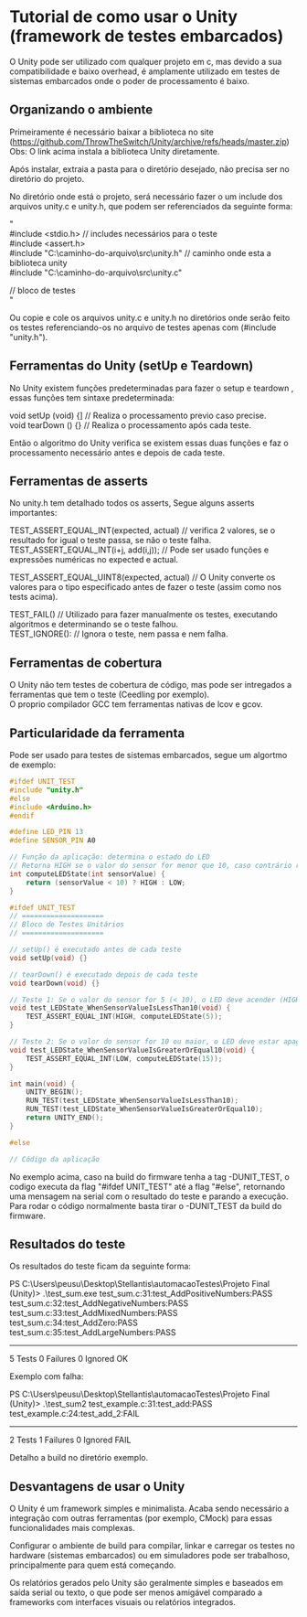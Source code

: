 # Tutorial de como usar o Unity (framework de testes embarcados)

O Unity pode ser utilizado com qualquer projeto em c, mas devido a sua compatibilidade e baixo overhead, é amplamente utilizado em testes de sistemas embarcados onde o poder de processamento é baixo.
  

## Organizando o ambiente

Primeiramente é necessário baixar a biblioteca no site (https://github.com/ThrowTheSwitch/Unity/archive/refs/heads/master.zip)   
Obs: O link acima instala a biblioteca Unity diretamente.

Após instalar, extraia a pasta para o diretório desejado, não precisa ser no diretório do projeto.  

No diretório onde está o projeto, será necessário fazer o um include dos arquivos unity.c e unity.h,
que podem ser referenciados da seguinte forma:

"  
#include <stdio.h> // includes necessários para o teste  
#include <assert.h>  
#include "C:\caminho-do-arquivo\src\unity.h" // caminho onde esta a biblioteca unity  
#include "C:\caminho-do-arquivo\src\unity.c"  

// bloco de testes  
"  

Ou copie e cole os arquivos unity.c e unity.h no diretórios onde serão feito os testes referenciando-os no arquivo de testes apenas com (#include "unity.h").

## Ferramentas do Unity (setUp e Teardown)

No Unity existem funções predeterminadas para fazer o setup e teardown , essas funções tem sintaxe predeterminada:

void setUp (void) {] // Realiza o processamento previo caso precise.  
void tearDown () {} //  Realiza o processamento após cada teste.  

Então o algoritmo do Unity verifica se existem essas duas funções e faz o processamento necessário antes e depois de cada teste. 

## Ferramentas de asserts

No unity.h tem detalhado todos os asserts, Segue alguns asserts importantes:

TEST_ASSERT_EQUAL_INT(expected, actual) // verifica 2 valores, se o resultado for igual o teste passa, se não o teste falha.  
TEST_ASSERT_EQUAL_INT(i+j, add(i,j)); // Pode ser usado funções e expressões numéricas no expected e actual.  

TEST_ASSERT_EQUAL_UINT8(expected, actual) // O Unity converte os valores para o tipo especificado antes de fazer o teste (assim como nos tests acima).  

TEST_FAIL() // Utilizado para fazer manualmente os testes, executando algoritmos e determinando se o teste falhou.  
TEST_IGNORE(): // Ignora o teste, nem passa e nem falha.

## Ferramentas de cobertura

O Unity não tem testes de cobertura de código, mas pode ser intregados a ferramentas que tem o teste (Ceedling por exemplo).  
O proprio compilador GCC tem ferramentas nativas de lcov e gcov.

## Particularidade da ferramenta

Pode ser usado para testes de sistemas embarcados, segue um algortmo de exemplo:

```cpp
#ifdef UNIT_TEST
#include "unity.h"
#else
#include <Arduino.h>
#endif

#define LED_PIN 13
#define SENSOR_PIN A0

// Função da aplicação: determina o estado do LED
// Retorna HIGH se o valor do sensor for menor que 10, caso contrário retorna LOW.
int computeLEDState(int sensorValue) {
    return (sensorValue < 10) ? HIGH : LOW;
}

#ifdef UNIT_TEST
// ====================
// Bloco de Testes Unitários
// ====================

// setUp() é executado antes de cada teste
void setUp(void) {}

// tearDown() é executado depois de cada teste
void tearDown(void) {}

// Teste 1: Se o valor do sensor for 5 (< 10), o LED deve acender (HIGH)
void test_LEDState_WhenSensorValueIsLessThan10(void) {
    TEST_ASSERT_EQUAL_INT(HIGH, computeLEDState(5));
}

// Teste 2: Se o valor do sensor for 10 ou maior, o LED deve estar apagado (LOW)
void test_LEDState_WhenSensorValueIsGreaterOrEqual10(void) {
    TEST_ASSERT_EQUAL_INT(LOW, computeLEDState(15));
}

int main(void) {
    UNITY_BEGIN();
    RUN_TEST(test_LEDState_WhenSensorValueIsLessThan10);
    RUN_TEST(test_LEDState_WhenSensorValueIsGreaterOrEqual10);
    return UNITY_END();
}

#else

// Código da aplicação
```  

No exemplo acima, caso na build do firmware tenha a tag -DUNIT_TEST, o codigo executa da flag "#ifdef UNIT_TEST" até a flag "#else", retornando uma mensagem na serial com o resultado do teste e parando a execução. Para rodar o código normalmente basta tirar o -DUNIT_TEST da build do firmware.

## Resultados do teste 

Os resultados do teste ficam da seguinte forma:

PS C:\Users\peusu\Desktop\Stellantis\automacaoTestes\Projeto Final (Unity)> .\test_sum.exe
test_sum.c:31:test_AddPositiveNumbers:PASS
test_sum.c:32:test_AddNegativeNumbers:PASS
test_sum.c:33:test_AddMixedNumbers:PASS
test_sum.c:34:test_AddZero:PASS
test_sum.c:35:test_AddLargeNumbers:PASS

-----------------------
5 Tests 0 Failures 0 Ignored
OK

Exemplo com falha:

PS C:\Users\peusu\Desktop\Stellantis\automacaoTestes\Projeto Final (Unity)> .\test_sum2
test_example.c:31:test_add:PASS
test_example.c:24:test_add_2:FAIL

-----------------------
2 Tests 1 Failures 0 Ignored
FAIL

Detalho a build no diretório exemplo.

## Desvantagens de usar o Unity

O Unity é um framework simples e minimalista. Acaba sendo necessário a integração com outras ferramentas (por exemplo, CMock) para essas funcionalidades mais complexas.

Configurar o ambiente de build para compilar, linkar e carregar os testes no hardware (sistemas embarcados) ou em simuladores pode ser trabalhoso, principalmente para quem está começando.

Os relatórios gerados pelo Unity são geralmente simples e baseados em saída serial ou texto, o que pode ser menos amigável comparado a frameworks com interfaces visuais ou relatórios integrados.
